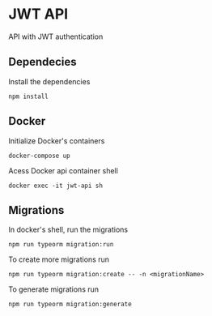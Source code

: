 # JWT API
API with JWT authentication
## Dependecies
Install the dependencies
```
npm install
```
## Docker
Initialize Docker's containers
```
docker-compose up
```
Acess Docker api container shell
```
docker exec -it jwt-api sh
```
## Migrations
In docker's shell, run the migrations
```
npm run typeorm migration:run
```
To create more migrations run
```
npm run typeorm migration:create -- -n <migrationName>
```
To generate migrations run
```
npm run typeorm migration:generate
```
